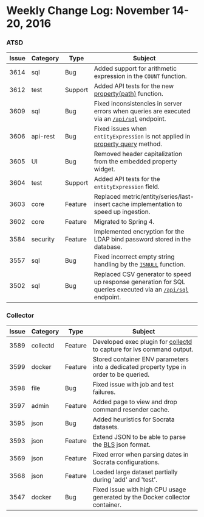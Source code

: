Weekly Change Log: November 14-20, 2016
=======================================

### ATSD

| Issue     | Category        | Type     | Subject                                                                    |
|-----------|-----------------|----------|----------------------------------------------------------------------------|                                                                                                                                                                                            
| 3614      |   sql           | Bug      | Added support for arithmetic expression in the `COUNT` function. | 
| 3612      |   test          | Support  | Added API tests for the new [property(path)](https://github.com/axibase/atsd-docs/blob/master/api/data/filter-entity.md#function-propertypath) function. | 
| 3609      |   sql           | Bug      | Fixed inconsistencies in server errors when queries are executed via an [`/api/sql`](https://github.com/axibase/atsd-docs/blob/master/api/sql/api.md) endpoint. | 
| 3606      |   api-rest      | Bug      | Fixed issues when `entityExpression` is not applied in [property query](https://github.com/axibase/atsd-docs/blob/master/api/data/properties/query.md) method. | 
| 3605      |   UI            | Bug      | Removed header capitalization from the embedded property widget. | 
| 3604      |   test          | Support  | Added API tests for the `entityExpression` field. | 
| 3603      |   core          | Feature  | Replaced metric/entity/series/last-insert cache implementation to speed up ingestion. | 
| 3602      |   core          | Feature  | Migrated to Spring 4. | 
| 3584      |   security      | Feature  | Implemented encryption for the LDAP bind password stored in the database. | 
| 3557      |   sql           | Bug      | Fixed incorrect empty string handling by the [`ISNULL`](https://github.com/axibase/atsd-docs/tree/master/api/sql#isnull) function. | 
| 3502      |   sql           | Bug      | Replaced CSV generator to speed up response generation for SQL queries executed via an [`/api/sql`](https://github.com/axibase/atsd-docs/blob/master/api/sql/api.md) endpoint. |                                                                                                                                                                                                 | 

### Collector                                                                                                                                                                                     

| Issue     | Category        | Type     | Subject                                                                    |
|-----------|-----------------|----------|----------------------------------------------------------------------------|
| 3589      | collectd        | Feature  | Developed exec plugin for [collectd](https://github.com/axibase/atsd-collectd-plugin) to capture for lvs command output. | 
| 3599      | docker          | Feature  | Stored container ENV parameters into a dedicated property type in order to be queried. | 
| 3598      | file            | Bug      | Fixed issue with job and test failures. | 
| 3597      | admin           | Feature  | Added page to view and drop command resender cache. | 
| 3595      | json            | Bug      | Added heuristics for Socrata datasets. | 
| 3593      | json            | Feature  | Extend JSON to be able to parse the [BLS](http://www.bls.gov/developers/api_signature_v2.htm) json format. | 
| 3569      | json            | Feature  | Fixed error when parsing dates in Socrata configurations. | 
| 3568      | json            | Feature  | Loaded large dataset partially during 'add' and 'test'. | 
| 3547      | docker          | Bug      | Fixed issue with high CPU usage generated by the Docker collector container. | 
